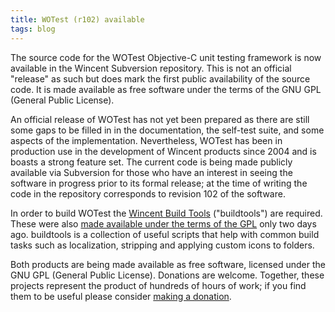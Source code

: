 ```yaml
---
title: WOTest (r102) available
tags: blog
---
```


The source code for the WOTest Objective-C unit testing framework is now available in the Wincent Subversion repository. This is not an official "release" as such but does mark the first public availability of the source code. It is made available as free software under the terms of the GNU GPL (General Public License).

An official release of WOTest has not yet been prepared as there are still some gaps to be filled in in the documentation, the self-test suite, and some aspects of the implementation. Nevertheless, WOTest has been in production use in the development of Wincent products since 2004 and is boasts a strong feature set. The current code is being made publicly available via Subversion for those who have an interest in seeing the software in progress prior to its formal release; at the time of writing the code in the repository corresponds to revision 102 of the software.

In order to build WOTest the [Wincent Build Tools](http://wincent.com/a/products/buildtools/) ("buildtools") are required. These were also [made available under the terms of the GPL](http://wincent.com/a/news/archives/2006/09/wincent_buildto.php) only two days ago. buildtools is a collection of useful scripts that help with common build tasks such as localization, stripping and applying custom icons to folders.

Both products are being made available as free software, licensed under the GNU GPL (General Public License). Donations are welcome. Together, these projects represent the product of hundreds of hours of work; if you find them to be useful please consider [making a donation](https://www.paypal.com/xclick/business=win@wincent.com&item_name=GPL+software+donation&no_note=1&currency_code=EUR&lc=en).
